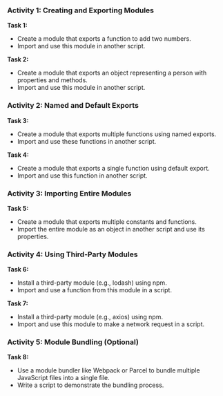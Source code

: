 ### Activity 1: Creating and Exporting Modules

**Task 1:** 
- Create a module that exports a function to add two numbers.
- Import and use this module in another script.

**Task 2:** 
- Create a module that exports an object representing a person with properties and methods.
- Import and use this module in another script.

### Activity 2: Named and Default Exports

**Task 3:** 
- Create a module that exports multiple functions using named exports.
- Import and use these functions in another script.

**Task 4:** 
- Create a module that exports a single function using default export.
- Import and use this function in another script.

### Activity 3: Importing Entire Modules

**Task 5:** 
- Create a module that exports multiple constants and functions.
- Import the entire module as an object in another script and use its properties.

### Activity 4: Using Third-Party Modules

**Task 6:** 
- Install a third-party module (e.g., lodash) using npm.
- Import and use a function from this module in a script.

**Task 7:** 
- Install a third-party module (e.g., axios) using npm.
- Import and use this module to make a network request in a script.

### Activity 5: Module Bundling (Optional)

**Task 8:** 
- Use a module bundler like Webpack or Parcel to bundle multiple JavaScript files into a single file.
- Write a script to demonstrate the bundling process.
